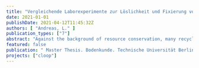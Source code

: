 ```yaml
---
title: "Vergleichende Laborexperimente zur Löslichkeit und Fixierung von Phosphat aus konventionellen und neuartigen Phosphatdüngern in Böden"
date: 2021-01-01
publishDate: 2021-04-12T11:45:32Z
authors: [ "Andreas, L." ]
publication_types: ["7"]
abstract: "Against the background of resource conservation, many recycled products have been developed in context of phosphorus recovery. Due to their properties some of them can be used directly as fertilizers. Phosphorus is subject to complex sorption and precipitation processes in the soil, which have a significant influence on solubility and plant availability. Therefore, in this work comparative studies on the fixation of phosphorus of recycled and conventional fertilizers in soil and experiments on solution equilibrium and solution kinetics were carried out. For the investigation of the solution equilibrium and the solution kinetics, batch and pH-stat experiments were conducted. The determined concentrations and pH values were compared with model simulations in Visual MINTEQ. To investigate the fixation of phosphorus in the soil, 8-week incubation experiments were carried out, in which soils of different properties were mixed with a respective fertilizer per batch. For the experiments two struvite products (Crystal Green and Berliner Pflanze), a thermally processed ash (Ash Dec), a rock phosphate (Dolophos 26) and the conventional fertilizers TSP and DAP were selected. Solution equilibrium of all fertilizers in water was achieved after seven days of shaking. Conventional fertilizers showed significantly higher P solubilities in water than recycled fertilizers. Because there was a very high level of agreement with the Visual MINTEQ model simulations, the software is a good tool for first orientation of the dissolution behavior of different P fertilizer products. In terms of solution kinetics, the lowest half-life was observed for struvite, with an average of 9.5 minutes. While the half-life of Dolophos increased from pH 5 to 7, no pH dependence was observed in the dissolution kinetics of the recycled fertilizers. In the incubation experiment, a higher decrease in plant-available phosphorus with conventional fertilizers tended to be observed toward the end of the experiment. Although this could be an indication of increased fixation in soil, this cannot be attributed only to chemical sorption and precipitation processes due to the increased microbial activity. Therefore, under these experimental conditions no clear statements can be made on the fixation of phosphorus of conventional and recycled P-fertilizers in the soil. Further investigations are required here."
featured: false
publication: " Master Thesis. Bodenkunde. Technische Universität Berlin"
projects: ["cloop"]
---
```


